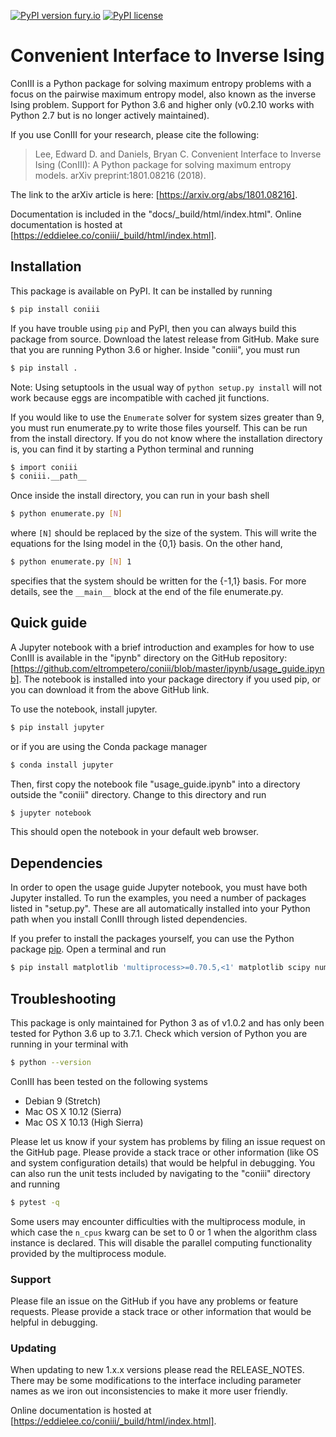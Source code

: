 [![PyPI version fury.io](https://badge.fury.io/py/coniii.svg)](https://pypi.python.org/pypi/coniii/) [![PyPI license](https://img.shields.io/pypi/l/coniii.svg)](https://pypi.python.org/pypi/coniii/)

# Convenient Interface to Inverse Ising

ConIII is a Python package for solving maximum entropy problems with a focus on the
pairwise maximum entropy model, also known as the inverse Ising problem. Support for
Python 3.6 and higher only (v0.2.10 works with Python 2.7 but is no longer actively
maintained).

If you use ConIII for your research, please cite the following:
> Lee, Edward D. and Daniels, Bryan C.  Convenient Interface to Inverse Ising (ConIII): A
> Python package for solving maximum entropy models.  arXiv preprint:1801.08216 (2018).

The link to the arXiv article is here: [https://arxiv.org/abs/1801.08216]. 

Documentation is included in the "docs/\_build/html/index.html". Online documentation is
hosted at [https://eddielee.co/coniii/_build/html/index.html].

## Installation

This package is available on PyPI. It can be installed by running 
```bash
$ pip install coniii
```

If you have trouble using `pip` and PyPI, then you can always build this package from
source.  Download the latest release from GitHub. Make sure that you are running Python
3.6 or higher.  Inside "coniii", you must run
```bash
$ pip install . 
```

Note: Using setuptools in the usual way of `python setup.py install` will not work because
eggs are incompatible with cached jit functions.

If you would like to use the `Enumerate` solver for system sizes greater than 9, you must
run enumerate.py to write those files yourself. This can be run from the install
directory.  If you do not know where the installation directory is, you can find it by
starting a Python terminal and running
```bash
$ import coniii
$ coniii.__path__
```

Once inside the install directory, you can run in your bash shell
```bash
$ python enumerate.py [N]
```

where `[N]` should be replaced by the size of the system. This will write the equations
for the Ising model in the {0,1} basis. On the other hand,

```bash
$ python enumerate.py [N] 1
```

specifies that the system should be written for the {-1,1} basis.  For more details, see
the `__main__` block at the end of the file enumerate.py.

## Quick guide

A Jupyter notebook with a brief introduction and examples for how to use ConIII is
available in the "ipynb" directory on the GitHub repository:
[https://github.com/eltrompetero/coniii/blob/master/ipynb/usage_guide.ipynb].  The
notebook is installed into your package directory if you used pip, or you can download it
from the above GitHub link.

To use the notebook, install jupyter. 
```bash
$ pip install jupyter
```
or if you are using the Conda package manager
```bash
$ conda install jupyter
```

Then, first copy the notebook file "usage_guide.ipynb" into a directory outside the
"coniii" directory.  Change to this directory and run
```bash
$ jupyter notebook
```

This should open the notebook in your default web browser.

## Dependencies

In order to open the usage guide Jupyter notebook, you must have both Jupyter installed.
To run the examples, you need a number of packages listed in "setup.py". These are all
automatically installed into your Python path when you install ConIII through listed
dependencies.

If you prefer to install the packages yourself, you can use the Python package
[pip](https://pypi.org/project/pip/).  Open a terminal and run
```bash
$ pip install matplotlib 'multiprocess>=0.70.5,<1' matplotlib scipy numpy 'numba>=0.39.0,<1' dill joblib
```

## Troubleshooting

This package is only maintained for Python 3 as of v1.0.2 and has only been tested for
Python 3.6 up to 3.7.1. Check which version of Python you are running in your terminal
with 
```bash
$ python --version
```

ConIII has been tested on the following systems
* Debian 9 (Stretch)
* Mac OS X 10.12 (Sierra)
* Mac OS X 10.13 (High Sierra)

Please let us know if your system has problems by filing an issue request on the GitHub
page. Please provide a stack trace or other information (like OS and system configuration
details) that would be helpful in debugging. You can also run the unit tests included by
navigating to the "coniii" directory and running

```bash
$ pytest -q
```

Some users may encounter difficulties with the multiprocess module, in which case the
`n_cpus` kwarg can be set to 0 or 1 when the algorithm class instance is declared.  This
will disable the parallel computing functionality provided by the multiprocess module.

### Support

Please file an issue on the GitHub if you have any problems or feature
requests. Please provide a stack trace or other information that would be helpful in
debugging.

### Updating

When updating to new 1.x.x versions please read the RELEASE_NOTES. There may
be some modifications to the interface including parameter names as we iron out
inconsistencies to make it more user friendly.

Online documentation is hosted at [https://eddielee.co/coniii/_build/html/index.html].
